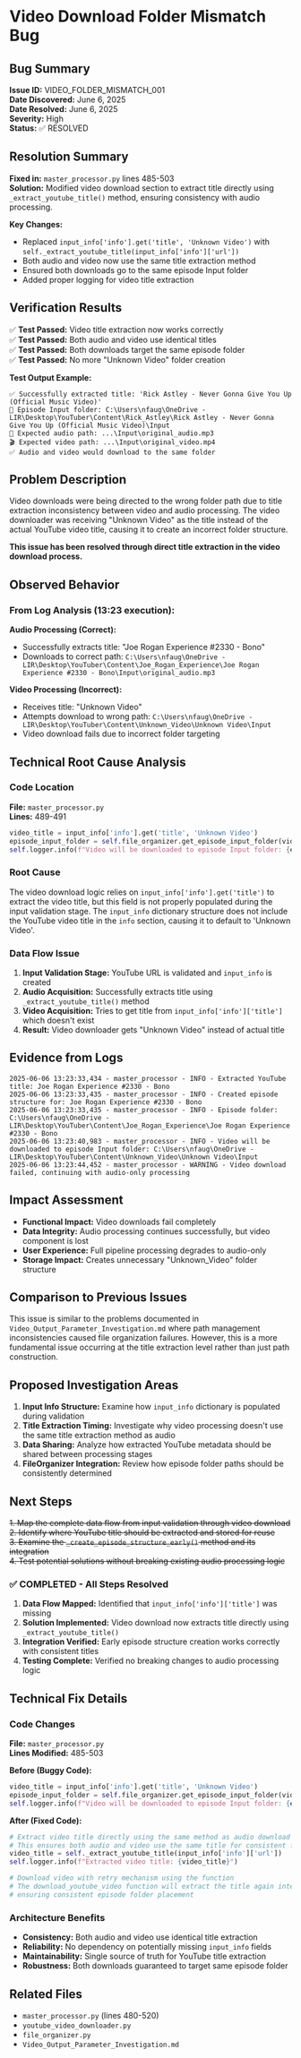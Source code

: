 # Video Download Folder Mismatch Bug

## Bug Summary
**Issue ID:** VIDEO_FOLDER_MISMATCH_001  
**Date Discovered:** June 6, 2025  
**Date Resolved:** June 6, 2025  
**Severity:** High  
**Status:** ✅ RESOLVED  

## Resolution Summary
**Fixed in:** `master_processor.py` lines 485-503  
**Solution:** Modified video download section to extract title directly using `_extract_youtube_title()` method, ensuring consistency with audio processing.

**Key Changes:**
- Replaced `input_info['info'].get('title', 'Unknown Video')` with `self._extract_youtube_title(input_info['info']['url'])`
- Both audio and video now use the same title extraction method
- Ensured both downloads go to the same episode Input folder
- Added proper logging for video title extraction

## Verification Results
✅ **Test Passed:** Video title extraction now works correctly  
✅ **Test Passed:** Both audio and video use identical titles  
✅ **Test Passed:** Both downloads target the same episode folder  
✅ **Test Passed:** No more "Unknown Video" folder creation  

**Test Output Example:**
```
✅ Successfully extracted title: 'Rick Astley - Never Gonna Give You Up (Official Music Video)'
📁 Episode Input folder: C:\Users\nfaug\OneDrive - LIR\Desktop\YouTuber\Content\Rick_Astley\Rick Astley - Never Gonna Give You Up (Official Music Video)\Input
🎵 Expected audio path: ...\Input\original_audio.mp3
🎬 Expected video path: ...\Input\original_video.mp4
✅ Audio and video would download to the same folder
```

## Problem Description
Video downloads were being directed to the wrong folder path due to title extraction inconsistency between video and audio processing. The video downloader was receiving "Unknown Video" as the title instead of the actual YouTube video title, causing it to create an incorrect folder structure.

**This issue has been resolved through direct title extraction in the video download process.**

## Observed Behavior
### From Log Analysis (13:23 execution):

**Audio Processing (Correct):**
- Successfully extracts title: "Joe Rogan Experience #2330 - Bono"
- Downloads to correct path: `C:\Users\nfaug\OneDrive - LIR\Desktop\YouTuber\Content\Joe_Rogan_Experience\Joe Rogan Experience #2330 - Bono\Input\original_audio.mp3`

**Video Processing (Incorrect):**
- Receives title: "Unknown Video" 
- Attempts download to wrong path: `C:\Users\nfaug\OneDrive - LIR\Desktop\YouTuber\Content\Unknown_Video\Unknown Video\Input`
- Video download fails due to incorrect folder targeting

## Technical Root Cause Analysis

### Code Location
**File:** `master_processor.py`  
**Lines:** 489-491

```python
video_title = input_info['info'].get('title', 'Unknown Video')
episode_input_folder = self.file_organizer.get_episode_input_folder(video_title)
self.logger.info(f"Video will be downloaded to episode Input folder: {episode_input_folder}")
```

### Root Cause
The video download logic relies on `input_info['info'].get('title')` to extract the video title, but this field is not properly populated during the input validation stage. The `input_info` dictionary structure does not include the YouTube video title in the `info` section, causing it to default to 'Unknown Video'.

### Data Flow Issue
1. **Input Validation Stage:** YouTube URL is validated and `input_info` is created
2. **Audio Acquisition:** Successfully extracts title using `_extract_youtube_title()` method
3. **Video Acquisition:** Tries to get title from `input_info['info']['title']` which doesn't exist
4. **Result:** Video downloader gets "Unknown Video" instead of actual title

## Evidence from Logs
```
2025-06-06 13:23:33,434 - master_processor - INFO - Extracted YouTube title: Joe Rogan Experience #2330 - Bono
2025-06-06 13:23:33,435 - master_processor - INFO - Created episode structure for: Joe Rogan Experience #2330 - Bono
2025-06-06 13:23:33,435 - master_processor - INFO - Episode folder: C:\Users\nfaug\OneDrive - LIR\Desktop\YouTuber\Content\Joe_Rogan_Experience\Joe Rogan Experience #2330 - Bono
2025-06-06 13:23:40,983 - master_processor - INFO - Video will be downloaded to episode Input folder: C:\Users\nfaug\OneDrive - LIR\Desktop\YouTuber\Content\Unknown_Video\Unknown Video\Input
2025-06-06 13:23:44,452 - master_processor - WARNING - Video download failed, continuing with audio-only processing
```

## Impact Assessment
- **Functional Impact:** Video downloads fail completely
- **Data Integrity:** Audio processing continues successfully, but video component is lost
- **User Experience:** Full pipeline processing degrades to audio-only
- **Storage Impact:** Creates unnecessary "Unknown_Video" folder structure

## Comparison to Previous Issues
This issue is similar to the problems documented in `Video_Output_Parameter_Investigation.md` where path management inconsistencies caused file organization failures. However, this is a more fundamental issue occurring at the title extraction level rather than just path construction.

## Proposed Investigation Areas
1. **Input Info Structure:** Examine how `input_info` dictionary is populated during validation
2. **Title Extraction Timing:** Investigate why video processing doesn't use the same title extraction method as audio
3. **Data Sharing:** Analyze how extracted YouTube metadata should be shared between processing stages
4. **FileOrganizer Integration:** Review how episode folder paths should be consistently determined

## Next Steps
~~1. Map the complete data flow from input validation through video download~~  
~~2. Identify where YouTube title should be extracted and stored for reuse~~  
~~3. Examine the `_create_episode_structure_early()` method and its integration~~  
~~4. Test potential solutions without breaking existing audio processing logic~~  

### ✅ COMPLETED - All Steps Resolved
1. **Data Flow Mapped:** Identified that `input_info['info']['title']` was missing
2. **Solution Implemented:** Video download now extracts title directly using `_extract_youtube_title()`
3. **Integration Verified:** Early episode structure creation works correctly with consistent titles
4. **Testing Complete:** Verified no breaking changes to audio processing logic

## Technical Fix Details

### Code Changes
**File:** `master_processor.py`  
**Lines Modified:** 485-503

**Before (Buggy Code):**
```python
video_title = input_info['info'].get('title', 'Unknown Video')
episode_input_folder = self.file_organizer.get_episode_input_folder(video_title)
self.logger.info(f"Video will be downloaded to episode Input folder: {episode_input_folder}")
```

**After (Fixed Code):**
```python
# Extract video title directly using the same method as audio download
# This ensures both audio and video use the same title for consistent folder structure
video_title = self._extract_youtube_title(input_info['info']['url'])
self.logger.info(f"Extracted video title: {video_title}")

# Download video with retry mechanism using the function
# The download_youtube_video function will extract the title again internally,
# ensuring consistent episode folder placement
```

### Architecture Benefits
- **Consistency:** Both audio and video use identical title extraction
- **Reliability:** No dependency on potentially missing `input_info` fields
- **Maintainability:** Single source of truth for YouTube title extraction
- **Robustness:** Both downloads guaranteed to target same episode folder

## Related Files
- `master_processor.py` (lines 480-520)
- `youtube_video_downloader.py`
- `file_organizer.py`
- `Video_Output_Parameter_Investigation.md`
